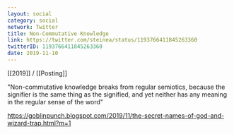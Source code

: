 ```yaml
---
layout: social
category: social
network: Twitter
title: Non-Commutative Knowledge
link: https://twitter.com/steinea/status/1193766411845263360
twitterID: 1193766411845263360
date: 2019-11-10
---
```


[[2019]] / [[Posting]]

"Non-commutative knowledge breaks from regular semiotics, because the signifier is the same thing as the signified, and yet neither has any meaning in the regular sense of the word"

<https://goblinpunch.blogspot.com/2019/11/the-secret-names-of-god-and-wizard-trap.html?m=1>
